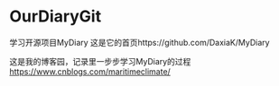 # OurDiaryGit
学习开源项目MyDiary 这是它的首页https://github.com/DaxiaK/MyDiary

这是我的博客园，记录里一步步学习MyDiary的过程
https://www.cnblogs.com/maritimeclimate/
